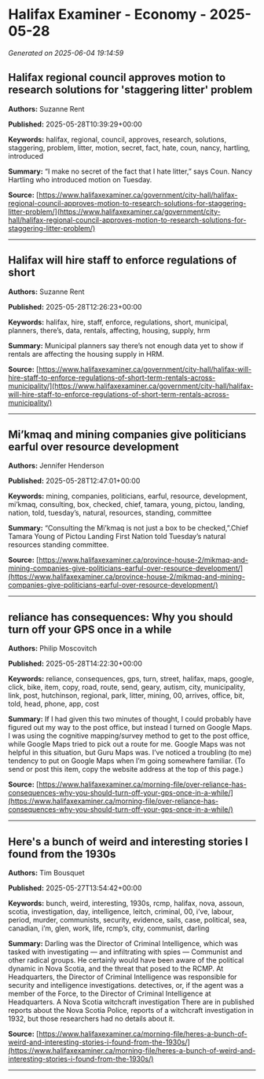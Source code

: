 # Halifax Examiner - Economy - 2025-05-28

*Generated on 2025-06-04 19:14:59*

## Halifax regional council approves motion to research solutions for 'staggering litter' problem

**Authors:** Suzanne Rent

**Published:** 2025-05-28T10:39:29+00:00

**Keywords:** halifax, regional, council, approves, research, solutions, staggering, problem, litter, motion, secret, fact, hate, coun, nancy, hartling, introduced

**Summary:** “I make no secret of the fact that I hate litter,” says Coun.
Nancy Hartling who introduced motion on Tuesday.

**Source:** [https://www.halifaxexaminer.ca/government/city-hall/halifax-regional-council-approves-motion-to-research-solutions-for-staggering-litter-problem/](https://www.halifaxexaminer.ca/government/city-hall/halifax-regional-council-approves-motion-to-research-solutions-for-staggering-litter-problem/)

---

## Halifax will hire staff to enforce regulations of short

**Authors:** Suzanne Rent

**Published:** 2025-05-28T12:26:23+00:00

**Keywords:** halifax, hire, staff, enforce, regulations, short, municipal, planners, there’s, data, rentals, affecting, housing, supply, hrm

**Summary:** Municipal planners say there’s not enough data yet to show if rentals are affecting the housing supply in HRM.

**Source:** [https://www.halifaxexaminer.ca/government/city-hall/halifax-will-hire-staff-to-enforce-regulations-of-short-term-rentals-across-municipality/](https://www.halifaxexaminer.ca/government/city-hall/halifax-will-hire-staff-to-enforce-regulations-of-short-term-rentals-across-municipality/)

---

## Mi’kmaq and mining companies give politicians earful over resource development

**Authors:** Jennifer Henderson

**Published:** 2025-05-28T12:47:01+00:00

**Keywords:** mining, companies, politicians, earful, resource, development, mi’kmaq, consulting, box, checked, chief, tamara, young, pictou, landing, nation, told, tuesday’s, natural, resources, standing, committee

**Summary:** “Consulting the Mi’kmaq is not just a box to be checked,”.Chief Tamara Young of Pictou Landing First Nation told Tuesday’s natural resources standing committee.

**Source:** [https://www.halifaxexaminer.ca/province-house-2/mikmaq-and-mining-companies-give-politicians-earful-over-resource-development/](https://www.halifaxexaminer.ca/province-house-2/mikmaq-and-mining-companies-give-politicians-earful-over-resource-development/)

---

## reliance has consequences: Why you should turn off your GPS once in a while

**Authors:** Philip Moscovitch

**Published:** 2025-05-28T14:22:30+00:00

**Keywords:** reliance, consequences, gps, turn, street, halifax, maps, google, click, bike, item, copy, road, route, send, geary, autism, city, municipality, link, post, hutchinson, regional, park, litter, mining, 00, arrives, office, bit, told, head, phone, app, cost

**Summary:** If I had given this two minutes of thought, I could probably have figured out my way to the post office, but instead I turned on Google Maps.
I was using the cognitive mapping/survey method to get to the post office, while Google Maps tried to pick out a route for me.
Google Maps was not helpful in this situation, but Guru Maps was.
I’ve noticed a troubling (to me) tendency to put on Google Maps when I’m going somewhere familiar.
(To send or post this item, copy the website address at the top of this page.)

**Source:** [https://www.halifaxexaminer.ca/morning-file/over-reliance-has-consequences-why-you-should-turn-off-your-gps-once-in-a-while/](https://www.halifaxexaminer.ca/morning-file/over-reliance-has-consequences-why-you-should-turn-off-your-gps-once-in-a-while/)

---

## Here's a bunch of weird and interesting stories I found from the 1930s

**Authors:** Tim Bousquet

**Published:** 2025-05-27T13:54:42+00:00

**Keywords:** bunch, weird, interesting, 1930s, rcmp, halifax, nova, assoun, scotia, investigation, day, intelligence, leitch, criminal, 00, i’ve, labour, period, murder, communists, security, evidence, sails, case, political, sea, canadian, i’m, glen, work, life, rcmp’s, city, communist, darling

**Summary:** Darling was the Director of Criminal Intelligence, which was tasked with investigating — and infiltrating with spies — Communist and other radical groups.
He certainly would have been aware of the political dynamic in Nova Scotia, and the threat that posed to the RCMP.
At Headquarters, the Director of Criminal Intelligence was responsible for security and intelligence investigations.
detectives, or, if the agent was a member of the Force, to the Director of Criminal Intelligence at Headquarters.
A Nova Scotia witchcraft investigation There are in published reports about the Nova Scotia Police, reports of a witchcraft investigation in 1932, but those researchers had no details about it.

**Source:** [https://www.halifaxexaminer.ca/morning-file/heres-a-bunch-of-weird-and-interesting-stories-i-found-from-the-1930s/](https://www.halifaxexaminer.ca/morning-file/heres-a-bunch-of-weird-and-interesting-stories-i-found-from-the-1930s/)

---

